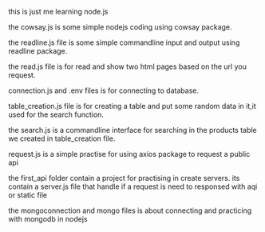 this is just me learning node.js

the cowsay.js is some simple nodejs coding using cowsay package.

the readline.js file is some simple commandline input and output using readline package.

the read.js file is for read and show two html pages based on the url you request.

connection.js and .env files is for connecting to database.

table_creation.js file is for creating a table and put some random data in it,it used for the search function.

the search.js is a commandline interface for searching in the products table we created in table_creation file.

request.js is a simple practise for using axios package to request a public api

the first_api folder contain a project for practising in create servers. its contain a server.js file that handle if a request is need to responsed with aqi or static file 

the mongoconnection and mongo files is about connecting and practicing with mongodb in nodejs